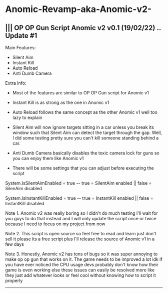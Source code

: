 # Anomic-Revamp-aka-Anomic-v2-

||| OP OP Gun Script Anomic v2 v0.1 (19/02/22) .. Update #1
-------
Main Features:
- Silent Aim
- Instant Kill
- Auto Reload
- Anti Dumb Camera

Extra Info:
+ Most of the features are similar to OP OP Gun script for Anomic v1
+ Instant Kill is as strong as the one in Anomic v1
+ Auto Reload follows the same concept as the other Anomic v1 well too lazy to explain
+ Silent Aim will now ignore targets sitting in a car unless you break its window such that Silent Aim can detect the target through the gap. Well, I did some testing pretty sure you can't kill someone standing behind a car.
+ Anti Dumb Camera basically disables the toxic camera lock for guns so you can enjoy them like Anomic v1

+ There will be some settings that you can adjust before executing the script

System.IsSilentAimEnabled = true -- true = SilentAim enabled || false = SilenAim disabled

System.IsInstantKillEnabled = true -- true = InstantKill enabled || false = InstantKill disabled



Note 1. Anomic v2 was really boring so I didn't do much testing I'll wait for you guys to do that instead and I will only update the script once or twice because I need to focus on my project from now

Note 2. This script is open source so feel free to read and learn just don't sell it please its a free script plus I'll release the source of Anomic v1 in a few days

Note 3. Honestly, Anomic v2 has tons of bugs so it was super annoying to make op op gun that works on it. The game needs to be improved a lot idk if you have ever noticed the CPU usage devs probably don't know how their game is even working else these issues can easily be resolved more like they just add whatever looks or feel cool without knowing how to script it properly

-------
